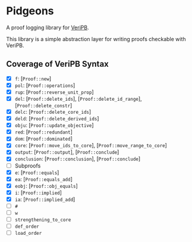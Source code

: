 <!-- cargo-rdme start -->

# Pidgeons

A proof logging library for [VeriPB](https://gitlab.com/MIAOresearch/software/VeriPB).

This library is a simple abstraction layer for writing proofs checkable with VeriPB.

## Coverage of VeriPB Syntax

- [x] `f`: [`Proof::new`]
- [x] `pol`: [`Proof::operations`]
- [x] `rup`: [`Proof::reverse_unit_prop`]
- [x] `del`: [`Proof::delete_ids`], [`Proof::delete_id_range`], [`Proof::delete_constr`]
- [x] `delc`: [`Proof::delete_core_ids`]
- [x] `deld`: [`Proof::delete_derived_ids`]
- [x] `obju`: [`Proof::update_objective`]
- [x] `red`: [`Proof::redundant`]
- [x] `dom`: [`Proof::dominated`]
- [x] `core`: [`Proof::move_ids_to_core`], [`Proof::move_range_to_core`]
- [x] `output`: [`Proof::output`], [`Proof::conclude`]
- [x] `conclusion`: [`Proof::conclusion`], [`Proof::conclude`]
- [ ] Subproofs
- [x] `e`: [`Proof::equals`]
- [x] `ea`: [`Proof::equals_add`]
- [x] `eobj`: [`Proof::obj_equals`]
- [x] `i`: [`Proof::implied`]
- [x] `ia`: [`Proof::implied_add`]
- [ ] `#`
- [ ] `w`
- [ ] `strengthening_to_core`
- [ ] `def_order`
- [ ] `load_order`

<!-- cargo-rdme end -->

